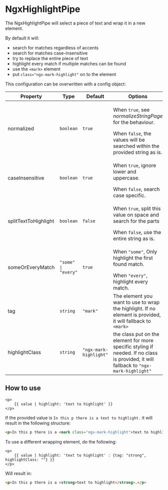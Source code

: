 # NgxHighlightPipe

The NgxHighlightPipe will select a piece of text and wrap it in a new element.

By default it will:

- search for matches regardless of accents
- search for matches case-insensitive
- try to replace the entire piece of text
- highlight every match if multiple matches can be found
- use the `<mark>` element
- put `class="ngx-mark-highlight"` on to the element

This configuration can be overwritten with a config object:

| Property             | Type                | Default                | Options                                                                                                                                     |
| -------------------- | ------------------- | ---------------------- | ------------------------------------------------------------------------------------------------------------------------------------------- |
| normalized           | `boolean`           | `true`                 | <p>When `true`, see _normalizeStringPage_ for the behaviour.</p>When `false`, the values will be searched within the provided string as is. |
| caseInsensitive      | `boolean`           | `true`                 | <p>When `true`, ignore lower and uppercase.</p>When `false`, search case specific.                                                          |
| splitTextToHighlight | `boolean`           | `false`                | <p>When `true`, split this value on space and search for the parts</p>When `false`, use the entire string as is.                            |
| someOrEveryMatch     | `"some" \| "every"` | `true`                 | <p>When `"some"`, Only highlight the first found match.</p>When `"every"`, highlight every match.                                           |
| tag                  | `string`            | `"mark"`               | The element you want to use to wrap the highlight. If no element is provided, it will fallback to `<mark>`                                  |
| highlightClass       | `string`            | `"ngx-mark-highlight"` | the class put on the element for more specific styling if needed. If no class is provided, it will fallback to `"ngx-mark-highlight"`       |

## How to use

```angular2html
<p>
    {{ value | highlight: 'text to highlight' }}
</p>
```

If the provided value is `In this p there is a text to highlight.` it will result in the following structure:

```html
<p>In this p there is a <mark class="ngx-mark-highlight">text to highlight</mark>.</p>
```

To use a different wrapping element, do the following:

```angular2html
<p>
    {{ value | highlight: 'text to highlight' : {tag: "strong", highlightClass: ""} }}
</p>
```

Will result in:

```html
<p>In this p there is a <strong>text to highlight</strong>.</p>
```
